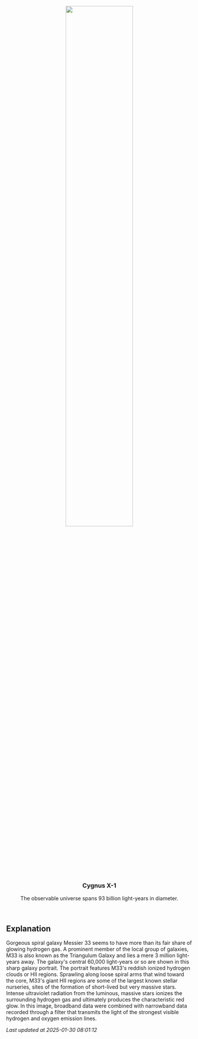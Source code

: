 <p align='center'>
    <img src='https://apod.nasa.gov/apod/image/2501/M33_1024.jpg' width='60%' />
    <h3 align="center">Cygnus X-1</h3>
    <p align="center">The observable universe spans 93 billion light-years in diameter.</p>
</p>
<br/>

Explanation
--
Gorgeous spiral galaxy Messier 33 seems to have more than its fair share of glowing hydrogen gas. A prominent member of the local group of galaxies, M33 is also known as the Triangulum Galaxy and lies a mere 3 million light-years away.  The galaxy's central 60,000 light-years or so are shown in this sharp galaxy portrait. The portrait features M33's reddish ionized hydrogen clouds or HII regions. Sprawling along loose spiral arms that wind toward the core, M33's giant HII regions are some of the largest known stellar nurseries, sites of the formation of short-lived but very massive stars. Intense ultraviolet radiation from the luminous, massive stars ionizes the surrounding hydrogen gas and ultimately produces the characteristic red glow. In this image, broadband data were combined with narrowband data recorded through a filter that transmits the light of the strongest visible hydrogen and oxygen emission lines.


*Last updated at 2025-01-30 08:01:12*
